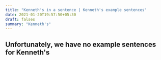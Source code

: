 ```yaml
---
title: "Kenneth's in a sentence | Kenneth's example sentences"
date: 2021-01-20T19:57:50+05:30
draft: falses
summary: "Kenneth's"
---
```

## Unfortunately, we have no example sentences for Kenneth's                 
